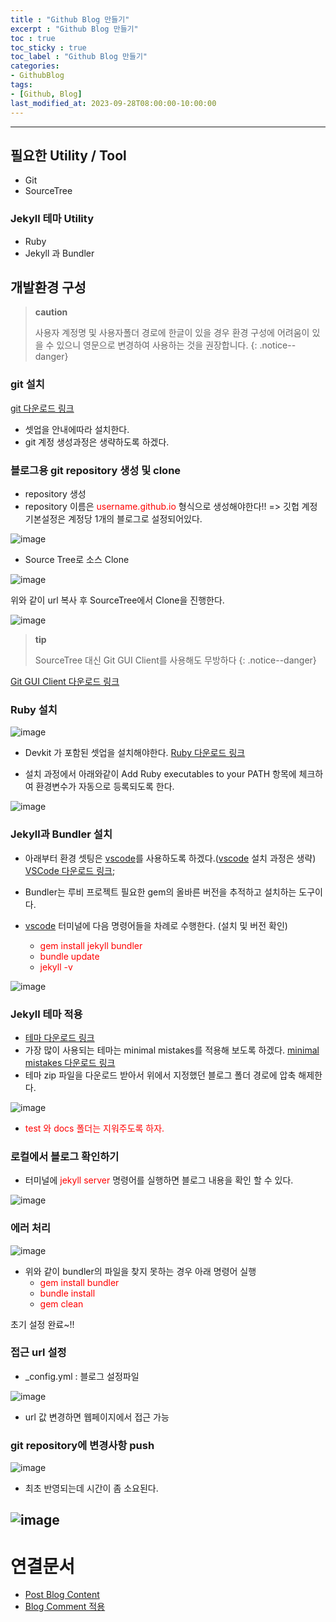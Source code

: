 ```yaml
---
title : "Github Blog 만들기"
excerpt : "Github Blog 만들기"
toc : true
toc_sticky : true
toc_label : "Github Blog 만들기"
categories:
- GithubBlog
tags:
- [Github, Blog]
last_modified_at: 2023-09-28T08:00:00-10:00:00
---
```

  
---
  
## 필요한 Utility / Tool
- Git
- SourceTree
  
### Jekyll 테마 Utility
- Ruby
- Jekyll 과 Bundler
  
## 개발환경 구성
> **caution**
>
> 사용자 계정명 및 사용자폴더 경로에 한글이 있을 경우 환경 구성에 어려움이 있을 수 있으니 영문으로 변경하여 사용하는 것을 권장합니다. 
{: .notice--danger}  
  
### git 설치
  [git 다운로드 링크](https://git-scm.com/downloads)
- 셋업을 안내에따라 설치한다.
- git 계정 생성과정은 생략하도록 하겠다.
  
### 블로그용 git repository 생성 및 clone
- repository 생성
- repository 이름은 <span style="color:red">username.github.io</span> 형식으로 생성해야한다!! => 깃헙 계정 기본설정은 계정당 1개의 블로그로 설정되어있다.  
  
![image](../../assets/images/BlogRepository.png)
  
- Source Tree로 소스 Clone  
  
![image](../../assets/images/GitRepositoryUrl.png)

  위와 같이 url 복사 후 SourceTree에서 Clone을 진행한다.
  
![image](../../assets/images/CloneBlogRepository.png)

> **tip**
>
> SourceTree 대신 Git GUI Client를 사용해도 무방하다 
{: .notice--danger}  

[Git GUI Client 다운로드 링크](https://git-scm.com/download/gui/windows)
  
### Ruby 설치
  
![image](../../assets/images/RubyDownload.png) 
- Devkit 가 포함된 셋업을 설치해야한다.
  [Ruby 다운로드 링크](https://rubyinstaller.org/downloads/)  

- 설치 과정에서 아래와같이 Add Ruby executables to your PATH 항목에 체크하여 환경변수가 자동으로 등록되도록 한다.  
  
![image](../../assets/images/RubyInstall.png)
  
### Jekyll과 Bundler 설치
- 아래부터 환경 셋팅은 [vscode](../../ide/ide-vscode)를 사용하도록 하겠다.([vscode](../../ide/ide-vscode) 설치 과정은 생략)
  [VSCode 다운로드 링크](https://code.visualstudio.com/download);  

- Bundler는 루비 프로젝트 필요한 gem의 올바른 버전을 추적하고 설치하는 도구이다.
- [vscode](../../ide/ide-vscode) 터미널에 다음 명령어들을 차례로 수행한다. (설치 및 버전 확인)
  - <span style="color:red">gem install jekyll bundler</span>
  - <span style="color:red">bundle update</span>  
  - <span style="color:red">jekyll -v</span>  
  
![image](../../assets/images/VSCodeJekyllInstall.png)
  
### Jekyll 테마 적용
- [테마 다운로드 링크](http://jekyllthemes.org/)
- 가장 많이 사용되는 테마는 minimal mistakes를 적용해 보도록 하겠다. [minimal mistakes 다운로드 링크](https://github.com/mmistakes/minimal-mistakes)
- 테마 zip 파일을 다운로드 받아서 위에서 지정했던 블로그 폴더 경로에 압축 해제한다.    
  
![image](../../assets/images/MinimalMistakesDownloadResult.png)  
- <span style="color:red">test 와 docs 폴더는 지워주도록 하자.</span>
  
### 로컬에서 블로그 확인하기
- 터미널에 <span style="color:red">jekyll server</span> 명령어를 실행하면 블로그 내용을 확인 할 수 있다.  
  
![image](../../assets/images/BlogInitResult.png)
  
### 에러 처리
  
![image](../../assets/images/JekyllError.png)
- 위와 같이 bundler의 파일을 찾지 못하는 경우 아래 명령어 실행
	- <span style="color:red">gem install bundler</span>
	- <span style="color:red">bundle install</span>
	- <span style="color:red">gem clean</span>
  
초기 설정 완료~!!
  
### 접근 url 설정
- _config.yml : 블로그 설정파일  
  
![image](../../assets/images/SetBlogUrl.png)  
- url 값 변경하면 웹페이지에서 접근 가능
  
### git repository에 변경사항 push
  
![image](../../assets/images/PostingCommit.png)  
- 최초 반영되는데 시간이 좀 소요된다.
  
![image](../../assets/images/GitHubBlogResult.png)  
---
  
# 연결문서
- [Post Blog Content](../../githubblog/githubblog-Post-Blog-Content) 
- [Blog Comment 적용](../../githubblog/githubblog-Blog-Comment-적용)